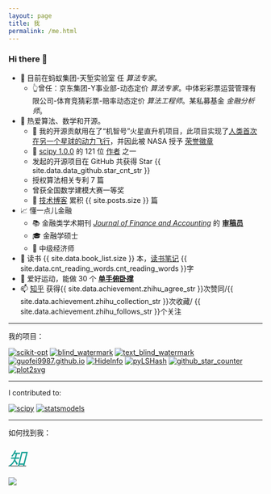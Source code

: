 ```yaml
---
layout: page
title: 我
permalink: /me.html
---
```


### Hi there 👋


- 👯 目前在蚂蚁集团-天堑实验室 任 *算法专家*。
    - 👆曾任：京东集团-Y事业部-动态定价 *算法专家*。中体彩彩票运营管理有限公司-体育竞猜彩票-赔率动态定价 *算法工程师*。某私募基金 *金融分析师*。
- 🧮 热爱算法、数学和开源。
    - 🚀  我的开源贡献用在了“机智号”火星直升机项目，此项目实现了[人类首次在另一个星球的动力飞行](https://github.com/readme/featured/nasa-ingenuity-helicopter)，并因此被 NASA 授予 [荣誉徽章](https://github.com/guofei9987?achievement=mars-2020-contributor&tab=achievements)
    - 🤔 [scipy 1.0.0](https://github.com/scipy/scipy/releases/tag/v1.0.0) 的 121 位 [作者](https://github.com/scipy/scipy/issues/7798) 之一
    <!-- - 📃 CDA 持证人 -->
    - 发起的开源项目在 GitHub 共获得 Star {{ site.data.data_github.star_cnt_str }}
    - 授权算法相关专利 7 篇
    - 曾获全国数学建模大赛一等奖
    - 🔭 [技术博客](https://www.guofei.site/) 累积 {{ site.posts.size }} 篇
- 📈 懂一点儿金融
    - 📚 金融类学术期刊 *[Journal of Finance and Accounting](http://www.sciencepublishinggroup.com/journal/index?journalid=171)* 的 **[审稿员](https://www.guofei.site/pages/certification.html#Reviewer)**
    - 🎓 金融学硕士
    - 📝 中级经济师
- 📖 读书 {{ site.data.book_list.size }} 本，[读书笔记](https://www.guofei.site/reading/#/) {{ site.data.cnt_reading_words.cnt_reading_words }}字
- 🤸 爱好运动，能做 30 个 <b><a href="https://www.bilibili.com/video/BV1L64y1t7Ef/" target="_blank">单手俯卧撑</a></b>
- 📫 <a href="https://www.zhihu.com/people/guofei9987/answers/by_votes" target="_blank">知乎</a> 获得{{ site.data.achievement.zhihu_agree_str }}次赞同/{{ site.data.achievement.zhihu_collection_str }}次收藏/ {{ site.data.achievement.zhihu_follows_str }}个关注

<object data="https://www.guofei.site/pages/trophy.svg"></object>



-------------------

我的项目：

[![scikit-opt](https://www.guofei.site/public/icon/scikit-opt.svg)](https://github.com/guofei9987/scikit-opt)
[![blind_watermark](https://www.guofei.site/public/icon/blind_watermark.svg)](https://github.com/guofei9987/blind_watermark)
[![text_blind_watermark](https://www.guofei.site/public/icon/text_blind_watermark.svg)](https://github.com/guofei9987/text_blind_watermark)
[![guofei9987.github.io](https://www.guofei.site/public/icon/guofei9987.github.io.svg)](https://github.com/guofei9987/guofei9987.github.io)
[![HideInfo](https://www.guofei.site/public/icon/HideInfo.svg)](https://github.com/guofei9987/HideInfo)
[![pyLSHash](https://www.guofei.site/public/icon/pyLSHash.svg)](https://github.com/guofei9987/pyLSHash)
[![github_star_counter](https://www.guofei.site/public/icon/github_star_counter.svg)](https://github.com/guofei9987/github_star_counter)
[![plot2svg](https://www.guofei.site/public/icon/plot2svg.svg)](https://github.com/guofei9987/plot2svg)



-------------------

I contributed to:

[![scipy](https://github-readme-stats.vercel.app/api/pin/?username=scipy&repo=scipy&theme=radical)](https://github.com/scipy/scipy)
[![statsmodels](https://github-readme-stats.vercel.app/api/pin/?username=statsmodels&repo=statsmodels&theme=radical)](https://github.com/guofei9987/statsmodels)

---------------------



如何找到我：  

[<i class="fa fa-github fa-lg" style="color:#16a095;font-size:70px;"></i>](https://github.com/guofei9987/)


<a href="https://www.zhihu.com/people/guofei9987/answers/by_votes">
<span class="fa-stack fa-lg" style="color:#16a095;font-size:35px;">
<i class="fa fa-circle fa-stack-2x"></i>
<i class="fa  fa-stack-1x fa-inverse">知</i>
</span>
</a>


![](http://www.guofei.site/public/donate/qr_wechat.jpg)




